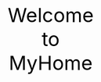 <html>
<heah>
  <style type="text/css">
  .head{
      color:black;font-size:40px;text-align:center;padding:150px;
  }
   </style>
</head>
<body style="margin:0px;">
    <div class="head">Welcome to MyHome</div>
</body>
</html>

